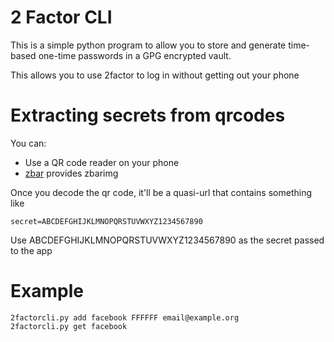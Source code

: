 # 2 Factor CLI

This is a simple python program to allow you to store and generate time-based
one-time passwords in a GPG encrypted vault.

This allows you to use 2factor to log in without getting out your phone

# Extracting secrets from qrcodes

You can:

 * Use a QR code reader on your phone
 * [zbar](http://zbar.sourceforge.net/) provides zbarimg
 
Once you decode the qr code, it'll be a quasi-url that contains something like

    secret=ABCDEFGHIJKLMNOPQRSTUVWXYZ1234567890
    
Use ABCDEFGHIJKLMNOPQRSTUVWXYZ1234567890 as the secret passed to the app


# Example

    2factorcli.py add facebook FFFFFF email@example.org
    2factorcli.py get facebook
